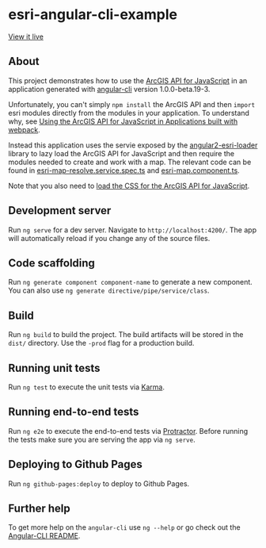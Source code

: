 # esri-angular-cli-example

[View it live](https://tomwayson.github.io/esri-angular-cli-example/)

## About

This project demonstrates how to use the [ArcGIS API for JavaScript](https://developers.arcgis.com/javascript/) in an application generated with [angular-cli](https://github.com/angular/angular-cli) version 1.0.0-beta.19-3.

Unfortunately, you can't simply `npm install` the ArcGIS API and then `import` esri modules directly from the modules in your application. To understand why, see [Using the ArcGIS API for JavaScript in Applications built with webpack](http://tomwayson.com/2016/11/27/using-the-arcgis-api-for-javascript-in-applications-built-with-webpack/).

Instead this application uses the servie exposed by the [angular2-esri-loader](https://github.com/tomwayson/angular2-esri-loader) library to lazy load the ArcGIS API for JavaScript and then require the modules needed to create and work with a map. The relevant code can be found in [esri-map-resolve.service.spec.ts](src/app/esri-map/esri-map-resolve.service.spec.ts) and [esri-map.component.ts](src/app/esri-map/esri-map.component.ts).

Note that you also need to [load the CSS for the ArcGIS API for JavaScript](src/index.html#L14). 

## Development server
Run `ng serve` for a dev server. Navigate to `http://localhost:4200/`. The app will automatically reload if you change any of the source files.

## Code scaffolding

Run `ng generate component component-name` to generate a new component. You can also use `ng generate directive/pipe/service/class`.

## Build

Run `ng build` to build the project. The build artifacts will be stored in the `dist/` directory. Use the `-prod` flag for a production build.

## Running unit tests

Run `ng test` to execute the unit tests via [Karma](https://karma-runner.github.io).

## Running end-to-end tests

Run `ng e2e` to execute the end-to-end tests via [Protractor](http://www.protractortest.org/).
Before running the tests make sure you are serving the app via `ng serve`.

## Deploying to Github Pages

Run `ng github-pages:deploy` to deploy to Github Pages.

## Further help

To get more help on the `angular-cli` use `ng --help` or go check out the [Angular-CLI README](https://github.com/angular/angular-cli/blob/master/README.md).
